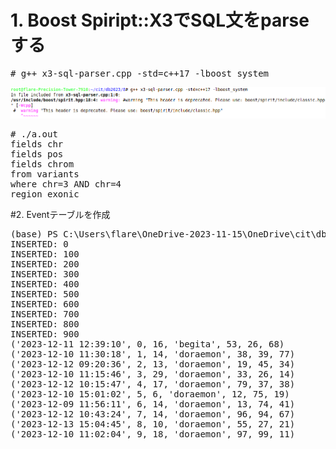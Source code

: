 # 1. Boost Spiript::X3でSQL文をparseする
<pre>
# g++ x3-sql-parser.cpp -std=c++17 -lboost_system
</pre>
<img src="x3.png">
<pre>
# ./a.out 
fields chr
fields pos
fields chrom
from variants
where chr=3 AND chr=4 
region exonic
</pre>

#2. Eventテーブルを作成
<pre>
(base) PS C:\Users\flare\OneDrive-2023-11-15\OneDrive\cit\db2023\8> python .\08_createEventTable.py
INSERTED: 0
INSERTED: 100
INSERTED: 200
INSERTED: 300
INSERTED: 400
INSERTED: 500
INSERTED: 600
INSERTED: 700
INSERTED: 800
INSERTED: 900
('2023-12-11 12:39:10', 0, 16, 'begita', 53, 26, 68)
('2023-12-10 11:30:18', 1, 14, 'doraemon', 38, 39, 77)
('2023-12-12 09:20:36', 2, 13, 'doraemon', 19, 45, 34)
('2023-12-10 11:15:46', 3, 29, 'doraemon', 33, 26, 14)
('2023-12-12 10:15:47', 4, 17, 'doraemon', 79, 37, 38)
('2023-12-10 15:01:02', 5, 6, 'doraemon', 12, 75, 19)
('2023-12-09 11:56:11', 6, 14, 'doraemon', 13, 74, 41)
('2023-12-12 10:43:24', 7, 14, 'doraemon', 96, 94, 67)
('2023-12-13 15:04:45', 8, 10, 'doraemon', 55, 27, 21)
('2023-12-10 11:02:04', 9, 18, 'doraemon', 97, 99, 11)
</pre>
